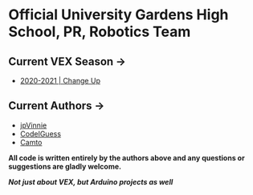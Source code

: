 # Official University Gardens High School, PR, Robotics Team


## Current VEX Season →
* [2020-2021 | Change Up](https://www.vexrobotics.com/vexedr/competition/vrc-current-game)

## Current Authors →
* [jpVinnie](https://github.com/jpVinnie)
* [CodeIGuess](https://github.com/CodeIGuess)
* [Camto](https://github.com/Camto)

**All code is written entirely by the authors above and any questions or suggestions are gladly welcome.**

**_Not just about VEX, but Arduino projects as well_**
